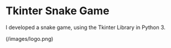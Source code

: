 # Tkinter Snake Game 

I developed a snake game, using the Tkinter Library in Python 3.

(/images/logo.png)
